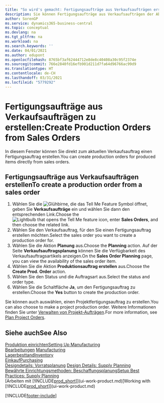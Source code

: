 ```yaml
---
title: "So wird's gemacht: Fertigungsaufträge aus Verkaufsaufträgen erstellen | Microsoft Docs"
description: Sie können Fertigungsaufträge aus Verkaufsaufträgen der Abteilung Vertrieb und Marketing erstellen.
author: SorenGP
ms.service: dynamics365-business-central
ms.topic: conceptual
ms.devlang: na
ms.tgt_pltfrm: na
ms.workload: na
ms.search.keywords: ''
ms.date: 04/01/2021
ms.author: edupont
ms.openlocfilehash: 8765bf3af62444712e8de8c40408a30c95f2374e
ms.sourcegitcommit: 766e2840fd16efb901d211d7fa64d96766ac99d9
ms.translationtype: HT
ms.contentlocale: de-CH
ms.lasthandoff: 03/31/2021
ms.locfileid: "5779292"
---
```

# <a name="create-production-orders-from-sales-orders"></a><span data-ttu-id="2ee3d-103">Fertigungsaufträge aus Verkaufsaufträgen zu erstellen:</span><span class="sxs-lookup"><span data-stu-id="2ee3d-103">Create Production Orders from Sales Orders</span></span>
<span data-ttu-id="2ee3d-104">In diesem Fenster können Sie direkt zum aktuellen Verkaufsauftrag einen Fertigungsauftrag erstellen.</span><span class="sxs-lookup"><span data-stu-id="2ee3d-104">You can create production orders for produced items directly from sales orders.</span></span>  

## <a name="to-create-a-production-order-from-a-sales-order"></a><span data-ttu-id="2ee3d-105">Fertigungsaufträge aus Verkaufsaufträgen erstellen</span><span class="sxs-lookup"><span data-stu-id="2ee3d-105">To create a production order from a sales order</span></span>  

1.  <span data-ttu-id="2ee3d-106">Wählen Sie die ![Glühbirne, die das Tell Me Feature](media/ui-search/search_small.png "Tell Me-Funktion") Symbol öffnet, geben Sie **Verkaufsaufträge** ein und wählen Sie dann den entsprechenden Link.</span><span class="sxs-lookup"><span data-stu-id="2ee3d-106">Choose the ![Lightbulb that opens the Tell Me feature](media/ui-search/search_small.png "Tell me what you want to do") icon, enter **Sales Orders**, and then choose the related link.</span></span>  
2.  <span data-ttu-id="2ee3d-107">Wählen Sie den Verkaufsauftrag, für den Sie einen Fertigungsauftrag erstellen möchten.</span><span class="sxs-lookup"><span data-stu-id="2ee3d-107">Select the sales order you want to create a production order for.</span></span>  
3.  <span data-ttu-id="2ee3d-108">Wählen Sie die Aktion **Planung** aus.</span><span class="sxs-lookup"><span data-stu-id="2ee3d-108">Choose the **Planning** action.</span></span> <span data-ttu-id="2ee3d-109">Auf der Seite **Verkaufsauftragsplanung** können Sie die Verfügbarkeit des Verkaufsauftragsartikels anzeigen.</span><span class="sxs-lookup"><span data-stu-id="2ee3d-109">On the **Sales Order Planning** page, you can view the availability of the sales order item.</span></span>  
4.  <span data-ttu-id="2ee3d-110">Wählen Sie die Aktion **Produktionsauftrag erstellen** aus.</span><span class="sxs-lookup"><span data-stu-id="2ee3d-110">Choose the **Create Prod. Order** action.</span></span>  
5.  <span data-ttu-id="2ee3d-111">Wählen Sie den Status und die Auftragsart aus.</span><span class="sxs-lookup"><span data-stu-id="2ee3d-111">Select the status and order type.</span></span>  
6.  <span data-ttu-id="2ee3d-112">Wählen Sie die Schaltfläche **Ja**, um den Fertigungsauftrag zu erstellen.</span><span class="sxs-lookup"><span data-stu-id="2ee3d-112">Choose the **Yes** button to create the production order.</span></span>

<span data-ttu-id="2ee3d-113">Sie können auch auswählen, einen Projektfertigungsauftrag zu erstellen.</span><span class="sxs-lookup"><span data-stu-id="2ee3d-113">You can also choose to make a project production order.</span></span> <span data-ttu-id="2ee3d-114">Weitere Informationen finden Sie unter [Verwalten von Projekt-Aufträgen](production-how-to-plan-project-orders.md).</span><span class="sxs-lookup"><span data-stu-id="2ee3d-114">For more information, see [Plan Project Orders](production-how-to-plan-project-orders.md).</span></span>   

## <a name="see-also"></a><span data-ttu-id="2ee3d-115">Siehe auch</span><span class="sxs-lookup"><span data-stu-id="2ee3d-115">See Also</span></span>  
[<span data-ttu-id="2ee3d-116">Produktion einrichten</span><span class="sxs-lookup"><span data-stu-id="2ee3d-116">Setting Up Manufacturing</span></span>](production-configure-production-processes.md)  
<span data-ttu-id="2ee3d-117">[Bearbeitungen](production-manage-manufacturing.md)  </span><span class="sxs-lookup"><span data-stu-id="2ee3d-117">[Manufacturing](production-manage-manufacturing.md)  </span></span>  
[<span data-ttu-id="2ee3d-118">Lagerbesttand</span><span class="sxs-lookup"><span data-stu-id="2ee3d-118">Inventory</span></span>](inventory-manage-inventory.md)  
[<span data-ttu-id="2ee3d-119">Einkauf</span><span class="sxs-lookup"><span data-stu-id="2ee3d-119">Purchasing</span></span>](purchasing-manage-purchasing.md)  
<span data-ttu-id="2ee3d-120">[Designdetails: Vorratsplanung](design-details-supply-planning.md) </span><span class="sxs-lookup"><span data-stu-id="2ee3d-120">[Design Details: Supply Planning](design-details-supply-planning.md) </span></span>  
[<span data-ttu-id="2ee3d-121">Bewährte Einrichtungsmethoden: Beschaffungsplanung</span><span class="sxs-lookup"><span data-stu-id="2ee3d-121">Setup Best Practices: Supply Planning</span></span>](setup-best-practices-supply-planning.md)  
<span data-ttu-id="2ee3d-122">[Arbeiten mit [!INCLUDE[prod_short](includes/prod_short.md)]](ui-work-product.md)</span><span class="sxs-lookup"><span data-stu-id="2ee3d-122">[Working with [!INCLUDE[prod_short](includes/prod_short.md)]](ui-work-product.md)</span></span>


[!INCLUDE[footer-include](includes/footer-banner.md)]